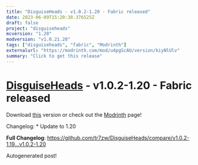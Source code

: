 ```yaml
---
title: "DisguiseHeads - v1.0.2-1.20 - Fabric released"
date: 2023-06-09T15:20:38.376525Z
draft: false
project: "disguiseheads"
mcversion: "1.20"
modversion: "v1.0.21.20"
tags: ["disguiseheads", "fabric", "Modrinth"]
externalurl: "https://modrinth.com/mod/u4pgScAU/version/kiyNlUlv"
summary: "Click to get this release"
---
```

# [DisguiseHeads](/project/disguiseheads) - v1.0.2-1.20 - Fabric released
Download [this](https://modrinth.com/mod/u4pgScAU/version/kiyNlUlv) version or check out the [Modrinth](https://modrinth.com/mod/u4pgScAU) page!

Changelog: * Update to 1.20

**Full Changelog**: https://github.com/tr7zw/DisguiseHeads/compare/v1.0.2-1.19...v1.0.2-1.20

Autogenerated post!
